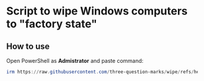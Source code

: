 # Script to wipe Windows computers to "factory state"
## How to use

Open PowerShell as **Admistrator** and paste command:

```PowerShell
irm https://raw.githubusercontent.com/three-question-marks/wipe/refs/heads/main/wipe.ps1 | iex
```

